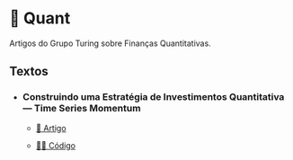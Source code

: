 # 💸 Quant

Artigos do Grupo Turing sobre Finanças Quantitativas.

## Textos

- ### Construindo uma Estratégia de Investimentos Quantitativa — Time Series Momentum
  - [📑 Artigo](https://medium.com/turing-talks/construindo-uma-estrat%C3%A9gia-de-investimentos-quantitativa-time-series-momentum-7e60a40636bd)

  - [👩‍💻 Código](https://github.com/GrupoTuring/Momentum)

